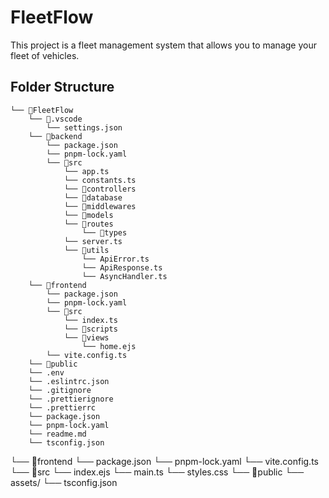 # FleetFlow

This project is a fleet management system that allows you to manage your fleet of vehicles.

## Folder Structure

```filetree
└── 📁FleetFlow
    └── 📁.vscode
        └── settings.json
    └── 📁backend
        └── package.json
        └── pnpm-lock.yaml
        └── 📁src
            └── app.ts
            └── constants.ts
            └── 📁controllers
            └── 📁database
            └── 📁middlewares
            └── 📁models
            └── 📁routes
                └── 📁types
            └── server.ts
            └── 📁utils
                └── ApiError.ts
                └── ApiResponse.ts
                └── AsyncHandler.ts
    └── 📁frontend
        └── package.json
        └── pnpm-lock.yaml
        └── 📁src
            └── index.ts
            └── 📁scripts
            └── 📁views
                └── home.ejs
        └── vite.config.ts
    └── 📁public
    └── .env
    └── .eslintrc.json
    └── .gitignore
    └── .prettierignore
    └── .prettierrc
    └── package.json
    └── pnpm-lock.yaml
    └── readme.md
    └── tsconfig.json
```

└── 📁frontend
└── package.json
└── pnpm-lock.yaml
└── vite.config.ts
└── 📁src
└── index.ejs
└── main.ts
└── styles.css
└── 📁public
└── assets/
└── tsconfig.json

